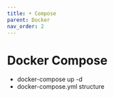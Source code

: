 ```yaml
---
title: • Compose
parent: Docker
nav_order: 2
---
```


# Docker Compose

- docker-compose up -d
- docker-compose.yml structure
